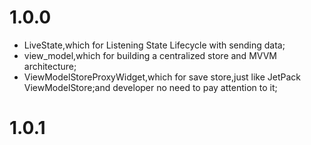 # 1.0.0
- LiveState,which for Listening State Lifecycle with sending data;
- view_model,which for building a centralized store and MVVM architecture;
- ViewModelStoreProxyWidget,which for save store,just like JetPack ViewModelStore;and developer no need to pay attention to it;

# 1.0.1

